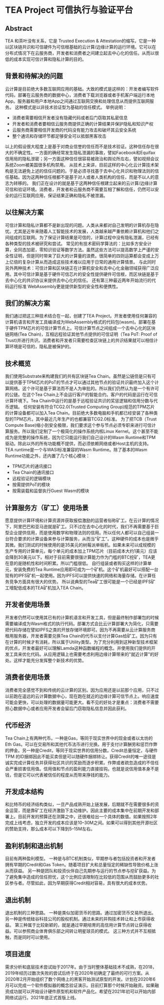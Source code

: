 # TEA Project 可信执行与验证平台

## Abstract

TEA 和茶叶没有关系，它是 Trusted Execution & Attestation的缩写。它是一种以区块链共识和可信硬件为可信根基础的云计算/边缘计算的运行环境。它可以在分布式情况下在云服务商，开发者和消费者之间建立起去中心化的信任。从而以很低的成本实现可信计算和隐私计算的目的。

## 背景和待解决的问题

云计算是目前绝大多数互联网应用的基础。大致的模式是这样的：开发者编写软件代码，部署在云服务商的数据中心，消费者下载浏览器或者手机客户端运行本地App。服务器和用户本地App之间通过互联网交换和处理信息从而提供互联网服务。
这种模式是以非技术验证型为基础的信任模式。
举例说明：
- 消费者需要相信开发者没有隐藏代码或者后门窃取其私密信息
- 开发者和消费者要相信云服务商提供正确的计算结果并保护隐私和知识产权
- 云服务商需要相信开发商的代码没有能力攻击和破坏其云安全系统
- 整个通讯和存储环节都足够安全可以抵御黑客攻击

以上的假设很大程度上是基于对商业信誉的信任而不是技术验证。这种信任存在很大的不确定性。一方面的确经常发生隐私泄漏的事故，譬如Facebook和Equifax信用局的隐私泄密；另一方面这种信任很容易被政治和舆论所左右，譬如视频会议系统Zoom被美国很多机构禁用。
从技术上来讲，目前这样的中心化云计算技术架构是无法避免上述的信任问题的。于是必须寻找基于去中心化共识和物理法则的信任基础。因为这两种信任根都不是基于对人或者人类机构的信任，而是不以人的意志为转移的。
我们正在设计的就是基于这两种信任根建立起来的云计算/边缘计算可信和验证环境。消费者，开发者和云服务商不需要互相了解和信任，仍然可以安全的运行互联网应用，保证结果正确和隐私不被泄漏。

## 以往解决方案

可信计算和隐私计算都不是新出现的问题。人类从来都对自己发明的计算机存在隐忧。尤其是近年来随着人工智能技术的发展，人类越来越严重依赖计算机和他们之间组成的互联网。为了保证计算结果是可信的，计算过程中没有隐私泄漏，已经有各种类型的技术被研究和尝试。
常见的有技术密码学算法的：比如多方安全计算，全同态加密，零知识验证等数学方法。虽然这些方法可以提高数学上严谨的安全性证明，但是同时带来了巨大的计算量的浪费。很简单的四则运算都会变成上万上亿倍的复杂计算从而造成这些技术难以应用于日常的通用计算情景。
与此同时另外两种技术：可信计算和区块链正在计算机安全和去中心化金融领域获得广泛应用。其中可信计算是基于硬件可信芯片的安全性提供硬件可信根，而区块链是基于去中心化的共识协议来提供去中心化的信任。
还有第三种最近两年开始流行的代码运行标准 WebAssembly更是提供新型的安全性和便携性。

## 我们的解决方案

我们通过把这三种技术结合在一起，创建了TEA Project。开发者使用任何兼容的计算机语言和开发工具编译成为WebAssembly格式的代码包(wasm)。部署在基于硬件TPM芯片的可信计算节点上。可信计算节点之间组成一个去中心化的区块链网络(Tea Chain)，互相远程验证其他节点提供的可信证明（Tea PoT: Proof of Trust)并进行共识。消费者和开发者只需要检查区块链上的共识结果就可以相信计算环境是可信的，隐私是被保护的。

## 技术概览

我们使用Substrate来构建我们的共有区块链Tea Chain。虽然是公链但是只有可以提供基于TPM芯片的PoT的节点才可以通过其他节点的验证共识最终加入这个计算网络。这个许可是基于算法而不是人为审批的。所以我们仍然认为是一个有许可的公链。在这个Tea Chain上不会运行客户的智能合约。客户的代码是运行在可信计算环境下。Tea Chain中运行的是基于远程验证共识的奖惩逻辑和信用分数与代币逻辑。
任何安装有符合TCG2.0(Trusted Computing Group)规范的TPM芯片的计算设备都可以加入Tea Chain。目前绝大多数电脑和手机都已经安装了各种类型的TPM芯片。其中最近几年生产的也都兼容TCG2.0标准。
为了把TCB（Trust Compute Base)缩小到安全极限，我们要求这个参与节点必须专职来进行可信计算服务。所以我们定制了一个极简化的操作系统内核Linux Kernel。这个甚至不能成为是完整的操作系统，因为它只能运行我们自己设计的Wasm Runtime和TPM驱动。除此以外的所有功能概不提供，而必须依赖网络或者Host主机的支持。
TEA runtime是一个与WASI标准兼容的Wasm Runtime。除了基本的Wasm Runtime功能之外，还内置了几个核心模块：
- TPM芯片的通讯接口
- Tea Chain的通讯接口
- 远程验证的逻辑模块
- 按需提供PoT的模块
- 按需装载和监督执行Guest Wasm的模块

## 计算服务方（矿工）使用场景

愿意提供计算环境和计算资源并获取报偿激励的运营者俗称矿工。在云计算的情况下，阿里巴巴和亚马逊就是矿工。只不过在去中心化的时代，我们不再需要基于巨型企业提供信用，而是使用数学和物理法则的信用。所以任何人都可以自己组装一台符合要求的计算设备来参与计算服务，从而当"矿工"。这种硬件的成本也是微乎其微。我们测试的时候使用的是35美元的树莓派单板机。如果未来可以成规模的生产专用的计算单元，每个单元的成本加上TPM芯片（目前成本大约1美元）应该会降到30美元以下。相对于目前需要很强计算能力作为门槛的BTC挖矿，TEA更在意的是随机性和时间积累。所以门槛很低。
自行组装或者购买这样的计算单元，安装免费的Tea Runtime应用即可成为一个矿机。这个矿机最好可以搭配一台现有的IPFS矿机一起使用。因为IPFS可以提供快速的网络和海量存储。在计算任务竞争方面具有很大的优势。 所以说典型的Tea矿工很可能是一个已经是IPFS矿工增配低成本的TEA矿机加入TEA Chain。

## 开发者使用场景

开发者仍然可以使用其已有的计算机语言和开发工具，但是最终制作部署包的时候需要编译成为Wasm格式的执行代码。部署方式会比云计算部署大为简化，只需要把代码存储在譬如IPFS之类的开放存储环境即可。因为不再需要从云计算服务商租用服务器，开发者需要兑换Tea Chain的代币以支付计算Gas给矿工。因为只有在计算的时候才有消耗，所以属于Utility类型。为了充分利用到这种新型技术框架的优点，开发者最好可以理解Lamda这种函数编程的概念。并使用我们提供的开发工具来优化代码。从应用逻辑上也需要考虑利用边缘计算带来的"就近计算"的好处。这样才能充分发挥整个新技术的优势。

## 消费者使用场景

消费者完全感觉不到和传统的云计算的区别。因为应用还是以前那个应用，只不过以前跑在遥远的云计算数据中心，现在跑在就近的边缘计算可信节点上。响应速度可能会更快，可以处理的数据量可能更大。看不见的好处才是重点：消费者不需要担心数据中心或者应用开发者会留后门窃取隐私信息并因此获利。

## 代币经济

Tea Chain上有两种代币。一种是Gas，等同于现实世界中的现金或者以太坊的Eth Gas。可以在交易所和其他代币法币进行兑换。用于支付计算酬劳和惩罚作弊的押金。另一种是Credit，等同于现实世界的信用分数。Credit总量恒定，与硬件TPM 的ID捆绑因此不能买卖但是可以随硬件捆绑转让。获得Credit的唯一途径是诚实完成计算任务并获得社区共识的奖励而逐步积累。作弊或者疏忽造成的不信任会严重损害信用值。信用值和节点的盈利能力直接挂钩。也就是说信用值本身不是钱，但是它可以代表被信任的程度从而带来挣钱的能力。

## 开发成本结构

和比特币的经济结构类似，一旦产品成熟开始上链发展，后期就不在需要很多的资金运营，而是靠矿工在经济激励下主动维护。因此主要的成本集中在前期开发和部署上。目前开发的预算还在测算之中，还很难给出一个具体的数值。如果按照2年完成上线考虑，独立开发的成本应该是10–30M之间。如果可以得到其他开源社区的赞助支持，那么成本可以下降到5–15M左右。

## 盈利机制和退出机制

目前有两种盈利模型。
一种是与BTC机制类似，早期参与者包括投资者和开发者拥有早期的Credit和Gas Token。随着项目扩大和总量恒定的稀缺性导致价格上涨从而获益。
另一种是团队和投资伙伴自己先期参与运行的节点参与挖矿获益。为了避免集中造成的信任担忧，这个比例应该限制在比较低的范围从而鼓励更多的社区参与者。尽管如此，因为早期获得Credit相对容易，具有很大的成本优势。

## 退出机制

退出机制的三种思路。
一种是类似加密货币的思路。通过加密货币交易所退出。
另一种是传统硅谷科技公司的股权机制。通过未来的并购技术转让和上市获得收益。
第三种属于比较新颖的，就是通过早期培育的高信用计算节点转让获得收益。可以参照商业体育俱乐部之间转让明星球员的模式。
这三种方式并不互相抵触，而是同时可以使用。

## 项目进度

需求分析和底层技术尝试始于2017年。由于当时整体基础技术不成熟，在2018，2019年经历过数次失败的尝试后终于在2020年初确定了最终的可行方案。从2020年2月开始组织了数个网络上的黑客开始测试原型的开发。计划在2020年6月可以完成一个软件模拟器的概念验证演示。目前打算那个时候开始融资。如果融资成功就可以开始设计硬件原型机和软件产品化。希望在2021年初可以开始内部网络试运行。2021年底正式首版上线。
